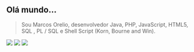 

## Olá mundo...

> Sou Marcos Orelio, desenvolvedor Java, PHP, JavaScript, HTML5, SQL , PL / SQL e Shell Script (Korn, Bourne and Win).

[![](http://tiny.cc/sr2zuz)](mailto:bw.marcos@gmail.com)
[![](http://tiny.cc/tr2zuz)](https://www.linkedin.com/in/marcosorelio)
![](https://komarev.com/ghpvc/?username=marcosorelio&style=for-the-badge)
